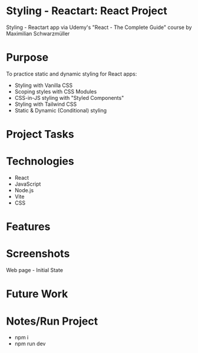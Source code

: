 # Styling - Reactart: React Project

Styling - Reactart app via Udemy's "React - The Complete Guide" course by Maximilian Schwarzmüller

# Purpose

To practice static and dynamic styling for React apps:

- Styling with Vanilla CSS
- Scoping styles with CSS Modules
- CSS-in-JS styling with "Styled Components"
- Styling with Tailwind CSS
- Static & Dynamic (Conditional) styling

# Project Tasks

# Technologies

- React
- JavaScript
- Node.js
- Vite
- CSS

# Features

# Screenshots

Web page - Initial State

# Future Work

# Notes/Run Project

- npm i
- npm run dev
